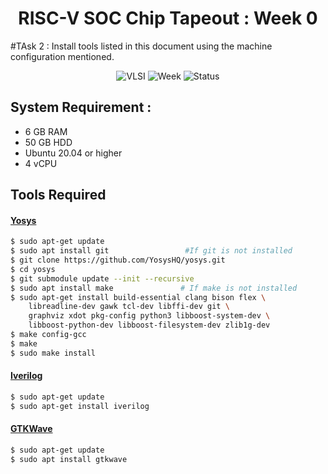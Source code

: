 <div align="center">

# RISC-V SOC Chip Tapeout : Week 0

</div>

#TAsk 2 : Install tools listed in this document using the machine configuration mentioned.
<div align="center">

![VLSI](https://img.shields.io/badge/VLSI-System%20Design-blue?style=for-the-badge&logo=chip)
![Week](https://img.shields.io/badge/Week-0-orange?style=for-the-badge)
![Status](https://img.shields.io/badge/Status-Complete-success?style=for-the-badge)

</div>

## System Requirement :
- 6 GB RAM
- 50 GB HDD
- Ubuntu 20.04 or higher
- 4 vCPU

##

## Tools Required 
#### <ins>**Yosys**</ins>
```bash
$ sudo apt-get update
$ sudo apt install git                 #If git is not installed
$ git clone https://github.com/YosysHQ/yosys.git
$ cd yosys
$ git submodule update --init --recursive
$ sudo apt install make               # If make is not installed
$ sudo apt-get install build-essential clang bison flex \
    libreadline-dev gawk tcl-dev libffi-dev git \
    graphviz xdot pkg-config python3 libboost-system-dev \
    libboost-python-dev libboost-filesystem-dev zlib1g-dev
$ make config-gcc
$ make 
$ sudo make install
```

#### <ins>**Iverilog**</ins>
```bash
$ sudo apt-get update
$ sudo apt-get install iverilog
```


#### <ins>**GTKWave**</ins>
```bash
$ sudo apt-get update
$ sudo apt install gtkwave
```

